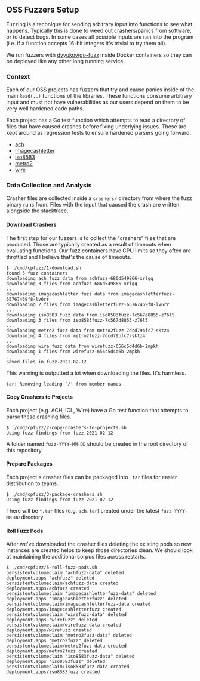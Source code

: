 ## OSS Fuzzers Setup

Fuzzing is a technique for sending arbitrary input into functions to see what happens. Typically this is done to weed out crashers/panics from software, or to detect bugs. In some cases all possible inputs are ran into the program (i.e. if a function accepts 16-bit integers it's trivial to try them all).

We run fuzzers with [dvyukov/go-fuzz](https://github.com/dvyukov/go-fuzz) inside Docker containers so they can be deployed like any other long running service.

### Context

Each of our OSS projects has fuzzers that try and cause panics inside of the main `Read(..)` functions of the libraries. These functions consume arbitrary input and must not have vulnerabilities as our users depend on them to be very well hardened code paths.

Each project has a Go test function which attempts to read a directory of files that have caused crashes before fixing underlying issues. These are kept around as regression tests to ensure hardened parsers going forward.

- [ach](https://github.com/moov-io/ach/tree/master/test/fuzz-reader)
- [imagecashletter](https://github.com/moov-io/imagecashletter/tree/master/test/fuzz-reader)
- [iso8583](https://github.com/moov-io/iso8583/tree/master/test/fuzz-reader)
- [metro2](https://github.com/moov-io/metro2/tree/master/test/fuzz-reader)
- [wire](https://github.com/moov-io/wire/tree/master/test/fuzz-reader)

### Data Collection and Analysis

Crasher files are collected inside a `crashers/` directory from where the fuzz binary runs from. Files with the input that caused the crash are written alongside the stacktrace.

#### Download Crashers

The first step for our fuzzers is to collect the "crashers" files that are produced. Those are typically created as a result of timeouts when evaluating functions. Our fuzz containers have CPU limits so they often are throttled and I believe that's the cause of timeouts.

```
$ ./cmd/cpfuzz/1-download.sh
found 5 fuzz containers
downloading ach fuzz data from achfuzz-686d549866-xrlgq
downloading 3 files from achfuzz-686d549866-xrlgq
...
downloading imagecashletter fuzz data from imagecashletterfuzz-65767469f8-lv6rr
downloading 2 files from imagecashletterfuzz-65767469f8-lv6rr
...
downloading iso8583 fuzz data from iso8583fuzz-7c567d8855-z76l5
downloading 3 files from iso8583fuzz-7c567d8855-z76l5
...
downloading metro2 fuzz data from metro2fuzz-7dcd79bfc7-sktz4
downloading 4 files from metro2fuzz-7dcd79bfc7-sktz4
...
downloading wire fuzz data from wirefuzz-656c5d4d6b-2mpkh
downloading 1 files from wirefuzz-656c5d4d6b-2mpkh
...
Saved files in fuzz-2021-02-12
```

This warning is outputted a lot when downloading the files. It's harmless.
```
tar: Removing leading `/' from member names
```

#### Copy Crashers to Projects

Each project (e.g. ACH, ICL, Wire) have a Go test function that attempts to parse these crashing files.

```
$ ./cmd/cpfuzz/2-copy-crashers-to-projects.sh
Using fuzz findings from fuzz-2021-02-12
```

A folder named `fuzz-YYYY-MM-DD` should be created in the root directory of this repository.

#### Prepare Packages

Each project's crasher files can be packaged into `.tar` files for easier distribution to teams.

```
$ ./cmd/cpfuzz/3-package-crashers.sh
Using fuzz findings from fuzz-2021-02-12
```

There will be `*.tar` files (e.g. `ach.tar`) created under the latest `fuzz-YYYY-MM-DD` directory.

#### Roll Fuzz Pods

After we've downloaded the crasher files deleting the existing pods so new instances are created helps to keep those directories clean. We should look at maintaining the additional corpus files across restarts.

```
$ ./cmd/cpfuzz/5-roll-fuzz-pods.sh
persistentvolumeclaim "achfuzz-data" deleted
deployment.apps "achfuzz" deleted
persistentvolumeclaim/achfuzz-data created
deployment.apps/achfuzz created
persistentvolumeclaim "imagecashletterfuzz-data" deleted
deployment.apps "imagecashletterfuzz" deleted
persistentvolumeclaim/imagecashletterfuzz-data created
deployment.apps/imagecashletterfuzz created
persistentvolumeclaim "wirefuzz-data" deleted
deployment.apps "wirefuzz" deleted
persistentvolumeclaim/wirefuzz-data created
deployment.apps/wirefuzz created
persistentvolumeclaim "metro2fuzz-data" deleted
deployment.apps "metro2fuzz" deleted
persistentvolumeclaim/metro2fuzz-data created
deployment.apps/metro2fuzz created
persistentvolumeclaim "iso8583fuzz-data" deleted
deployment.apps "iso8583fuzz" deleted
persistentvolumeclaim/iso8583fuzz-data created
deployment.apps/iso8583fuzz created
```
